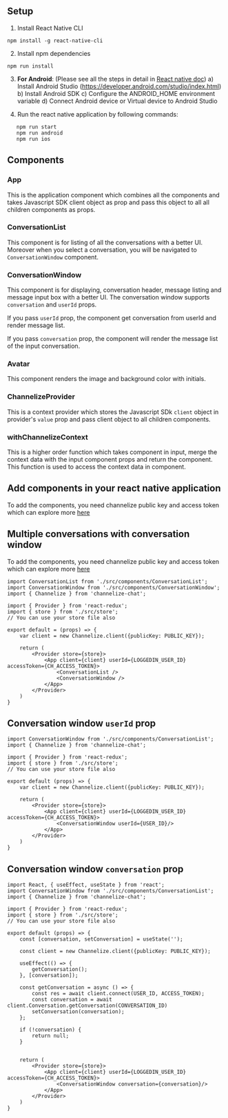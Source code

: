 ## Setup
1. Install React Native CLI
  ```
npm install -g react-native-cli
  ```
2. Install npm dependencies
```
npm run install
```
3. **For Android**: (Please see all the steps in detail in [React native doc](https://reactnative.dev/docs/environment-setup)) 
   a) Install Android Studio (https://developer.android.com/studio/index.html)
   b) Install Android SDK
   c) Configure the ANDROID_HOME environment variable
   d) Connect Android device or Virtual device to Android Studio

4. Run the react native application by following commands:

```
   npm run start
   npm run android
   npm run ios

```

## Components
### App

This is the application component which combines all the components and takes Javascript SDK client object as prop and pass this object to all all children components as props.

### ConversationList

This component is for listing of all the conversations with a better UI. Moreover when you select a conversation, you will be navigated to `ConversationWindow` component.

### ConversationWindow
This component is for displaying, conversation header, message listing and message input box with a better UI. The conversation window supports `conversation` and `userId` props.

If you pass `userId` prop, the component get conversation from userId and render message list.

If you pass `conversation` prop, the component will render the message list of the input conversation.

### Avatar
This component renders the image and background color with initials.

### ChannelizeProvider
This is a context provider which stores the Javascript SDk `client` object in provider's `value` prop and pass client object to all children components.

### withChannelizeContext
This is a higher order function which takes component in input, merge the context data with the input component props and return the component. This function is used to access the context data in component.

## Add components in your react native application
To add the components, you need channelize public key and access token which can explore more [here](https://docs.channelize.io/platform-api-authentication-public/)

## Multiple conversations with conversation window

 To add the components, you need channelize public key and access token which can explore more [here](https://docs.channelize.io/platform-api-authentication-public/)

```
import ConversationList from './src/components/ConversationList';
import ConversationWindow from './src/components/ConversationWindow';
import { Channelize } from 'channelize-chat';

import { Provider } from 'react-redux';
import { store } from './src/store';
// You can use your store file also

export default = (props) => {
	var client = new Channelize.client({publicKey: PUBLIC_KEY});

	return (
		<Provider store={store}>
			<App client={client} userId={LOGGEDIN_USER_ID} accessToken={CH_ACCESS_TOKEN}>
				<ConversationList />
				<ConversationWindow />
			</App>
		</Provider>
	)
}
```

## Conversation window `userId` prop

```
import ConversationWindow from './src/components/ConversationList';
import { Channelize } from 'channelize-chat';

import { Provider } from 'react-redux';
import { store } from './src/store';
// You can use your store file also

export default (props) => {
	var client = new Channelize.client({publicKey: PUBLIC_KEY});

	return (
		<Provider store={store}>
			<App client={client} userId={LOGGEDIN_USER_ID} accessToken={CH_ACCESS_TOKEN}>
				<ConversationWindow userId={USER_ID}/>
			</App>
		</Provider>
	)
}
```

## Conversation window `conversation` prop

```
import React, { useEffect, useState } from 'react';
import ConversationWindow from './src/components/ConversationList';
import { Channelize } from 'channelize-chat';

import { Provider } from 'react-redux';
import { store } from './src/store';
// You can use your store file also

export default (props) => {
	const [conversation, setConversation] = useState('');

	const client = new Channelize.client({publicKey: PUBLIC_KEY});

	useEffect(() => {
	    getConversation();
	}, [conversation]);

	const getConversation = async () => {
	    const res = await client.connect(USER_ID, ACCESS_TOKEN);
	    const conversation = await client.Conversation.getConversation(CONVERSATION_ID)
    	setConversation(conversation);
  	};

	if (!conversation) {
		return null;
	}


	return (
		<Provider store={store}>
			<App client={client} userId={LOGGEDIN_USER_ID} accessToken={CH_ACCESS_TOKEN}>
				<ConversationWindow conversation={conversation}/>
			</App>
		</Provider>
	)
}
```